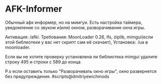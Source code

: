 # AFK-Informer
Обычный афк информер, но на мимгуи. Есть настройка таймера, уведомление со звуком и(или) окном, разворачивание окна игры.

Активация: /afki.
Требования: MoonLoader 0.26, lfs, ziplib, mimgui(если этой библиотеки у вас нет скрипт сам её скачает),
Установка: .lua в moonloader.

Если вы не хотите проверку установлена ли библиотека mimgui удалите строку 495 и строки с 589 до конца

P.s если оставить только "Разворачивать окно игры", окно развернется без предупреждения.
#scripts@dmitriyewichmods
